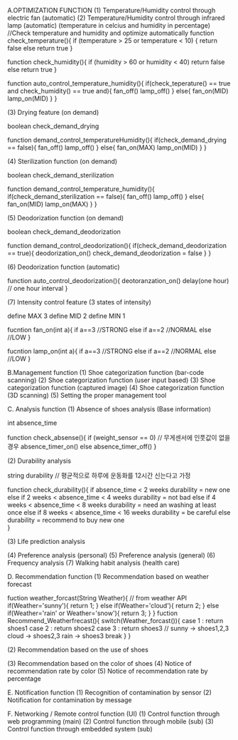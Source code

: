 A.OPTIMIZATION FUNCTION
(1) Temperature/Humidity control through electric fan (automatic)
(2) Temperature/Humidity control through infrared lamp (automatic)
(temperature in celcius and humidity in percentage)
//Check temperature and humidity and optimize automatically
function check_temperature(){
	if (temperature > 25 or temperature < 10) {
		return false
	else
		return true
}

function check_humidity(){
	if (humidity > 60 or humidity < 40) 
		return false
	else
		return true
}

function auto_control_temperature_humidity(){
	if(check_teperature() == true and check_humidity() == true and){
		fan_off()
		lamp_off()
	}
	else{
		fan_on(MID)
		lamp_on(MID)
	}
}

(3) Drying feature (on demand)

boolean check_demand_drying

function demand_control_temperatureHumidity(){
	if(check_demand_drying == false){
		fan_off()
		lamp_off()
	}
	else{
		fan_on(MAX)
		lamp_on(MID)
	}
}

(4) Sterilization function (on demand)

boolean check_demand_sterilization

function demand_control_temperature_humidity(){
	if(check_demand_sterilization == false){
		fan_off()
		lamp_off()
	}
	else{
		fan_on(MID)
		lamp_on(MAX)
	}
}

(5) Deodorization function (on demand)

boolean check_demand_deodorization

function demand_control_deodorization(){
	if(check_demand_deodorization == true){
		deodorization_on()
		check_demand_deodorization = false
	}
}

(6) Deodorization function (automatic)

function auto_control_deodorization(){
	deotoranzation_on()
	delay(one hour) // one hour interval
}

(7) Intensity control feature (3 states of intensity)

define MAX 3
define MID 2
define MIN 1

fucntion fan_on(int a){
	if a==3
		//STRONG
	else if a==2
		//NORMAL
	else
		//LOW
}

fucntion lamp_on(int a){
	if a==3
		//STRONG
	else if a==2
		//NORMAL
	else
		//LOW
}

B.Management function 
(1)	 Shoe categorization function (bar-code scanning)
(2)	 Shoe categorization function (user input based)
(3)	 Shoe categorization function (captured image)
(4)	 Shoe categorization function (3D scanning)
(5)	 Setting the proper management tool

C.	Analysis function
(1)	 Absence of shoes analysis (Base information)

int absence_time

function check_absense(){
	if (weight_sensor == 0) // 무게센서에 인풋값이 없을 경우
		absence_timer_on()
	else
		absence_timer_off()
}

(2)	 Durability analysis

string durability // 평균적으로 하루에 운동화를 12시간 신는다고 가정

function check_durability(){
	if absence_time < 2 weeks 
		durability = new one
	else if 2 weeks < absence_time < 4 weeks
		durability = not bad
	else if 4 weeks < absence_time < 8 weeks
		durability = need an washing at least once
	else if 8 weeks < absence_time < 16 weeks
		durability = be careful
	else
		durability = recommend to buy new one	
}

(3)	 Life prediction analysis


(4)	 Preference analysis (personal)
(5)	 Preference analysis (general)
(6)	 Frequency analysis
(7)	 Walking habit analysis (health care)

D.	Recommendation function 
(1)	 Recommendation based on weather forecast 

fuction weather_forcast(String Weather){ // from weather API
	if(Weather='sunny'){
	return 1;
}
else if(Weather='cloud'){
	return 2;
}
else if(Weather='rain' or Weather='snow'){
	return 3;
}
}
fuction Recommend_Weatherfrecast(){
	switch(Weather_forcast()){
	case 1 : return shoes1 
	case 2 : return shoes2 
	case 3 : return shoes3  // sunny -> shoes1,2,3  cloud -> shoes2,3  rain -> shoes3 
			break
}
}

(2)	 Recommendation based on the use of shoes


(3)	 Recommendation based on the color of shoes
(4)	 Notice of recommendation rate by color
(5)	 Notice of recommendation rate by percentage

E.	Notification function 
(1)	 Recognition of contamination by sensor
(2)	 Notification for contamination by message

F.	Networking / Remote control function (UI)
(1)	 Control function through web programming (main)
(2)	 Control function through mobile (sub)
(3)	 Control function through embedded system (sub)
